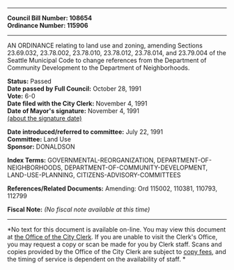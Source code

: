 * * * * *  
  
**Council Bill Number: [](#h0)[](#h2)108654**   
**Ordinance Number: 115906**  
  
* * * * *  
  
AN ORDINANCE relating to land use and zoning, amending Sections 23.69.032, 23.78.002, 23.78.010, 23.78.012, 23.78.014, and 23.79.004 of the Seattle Municipal Code to change references from the Department of Community Development to the Department of Neighborhoods.  
  
**Status:** Passed   
**Date passed by Full Council:** October 28, 1991   
**Vote:** 6-0   
**Date filed with the City Clerk:** November 4, 1991   
**Date of Mayor's signature:** November 4, 1991   
[(about the signature date)](/~public/approvaldate.htm)   
  
  
**Date introduced/referred to committee:** July 22, 1991   
**Committee:** Land Use   
**Sponsor:** DONALDSON   
  
**Index Terms:** GOVERNMENTAL-REORGANIZATION, DEPARTMENT-OF-NEIGHBORHOODS, DEPARTMENT-OF-COMMUNITY-DEVELOPMENT, LAND-USE-PLANNING, CITIZENS-ADVISORY-COMMITTEES  
  
**References/Related Documents:** Amending: Ord 115002, 110381, 110793, 112799  
  
**Fiscal Note:** *(No fiscal note available at this time)*  
  
* * * * *  
  
*No text for this document is available on-line. You may view this document at [the Office of the City Clerk](http://www.seattle.gov/leg/clerk/contactUs.htm). If you are unable to visit the Clerk's Office, you may request a copy or scan be made for you by Clerk staff. Scans and copies provided by the Office of the City Clerk are subject to [copy fees](http://clerk.seattle.gov/~public/clerkfees.htm), and the timing of service is dependent on the availability of staff. *  
  
  
